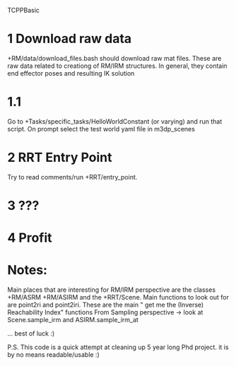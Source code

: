 TCPPBasic

# 1 Download raw data
+RM/data/download_files.bash should download raw mat files. These are raw data related to creationg of RM/IRM structures. In general, they contain end effector poses and resulting IK solution

# 1.1
Go to +Tasks/specific_tasks/HelloWorldConstant (or varying) and run that script. On prompt select the test world yaml file in m3dp_scenes
# 2 RRT Entry Point
Try to read comments/run +RRT/entry_point.  

# 3 ???

# 4 Profit

# Notes:
Main places that are interesting for RM/IRM perspective are the classes +RM/ASRM +RM/ASIRM and the +RRT/Scene. 
Main functions to look out for are point2ri and point2iri. These are the main " get me the (Inverse) Reachability Index" functions
From Sampling perspective -> look at Scene.sample_irm and ASIRM.sample_irm_at

... best of luck :)

P.S. This code is a quick attempt at cleaning up 5 year long Phd project. it is by no means readable/usable :)